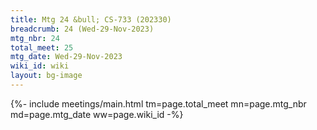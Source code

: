 ```yaml
---
title: Mtg 24 &bull; CS-733 (202330)
breadcrumb: 24 (Wed-29-Nov-2023)
mtg_nbr: 24
total_meet: 25
mtg_date: Wed-29-Nov-2023
wiki_id: wiki
layout: bg-image
---
```


{%- include meetings/main.html
    tm=page.total_meet
    mn=page.mtg_nbr
    md=page.mtg_date
    ww=page.wiki_id
-%}
